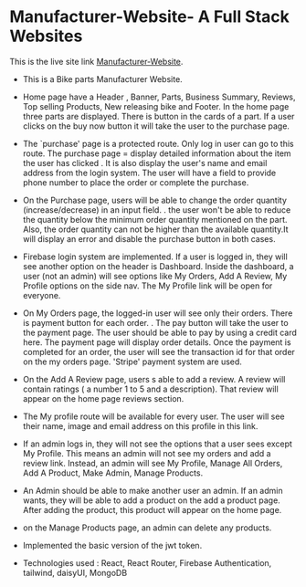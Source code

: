 # Manufacturer-Website- A Full Stack Websites

This is the live site link [Manufacturer-Website](https://bike-parts-cd343.web.app/).

* This is a Bike parts Manufacturer Website.
* Home page  have a Header , Banner, Parts, Business Summary, Reviews, Top selling Products, New releasing bike and Footer. In the home page three parts are displayed. There is button in the cards of a part. If a user clicks on the buy now button it will take the user to the purchase page.

* The `purchase' page is a protected route. Only log in user can go to this route. The purchase page = display detailed information about the item the user has clicked . It is also display the user's name and email address from the login system. The user will have a field to provide phone number to place the order or complete the purchase.

* On the Purchase page, users will be able to change the order quantity (increase/decrease) in an input field. . the user won't be able to reduce the quantity below the minimum order quantity mentioned on the part. Also, the order quantity can not be higher than the available quantity.It will display an error and disable the purchase button in both cases.

* Firebase login system are implemented. If a user is logged in, they will see another option on the header is Dashboard. Inside the dashboard, a user (not an admin) will see options like My Orders, Add A Review, My Profile options on the side nav. The My Profile link will be open for everyone. 

* On My Orders page, the logged-in user will see only their orders. There is payment button for each order. . The pay button will take the user to the payment page. The user should be able to pay by using a credit card here. The payment page will display order details. Once the payment is completed for an order, the user will see the transaction id for that order on the my orders page. 'Stripe' payment system are used.

* On the Add A Review page, users s able to add a review. A review will contain ratings ( a number 1 to 5 and a description). That review will appear on the home page reviews section.

* The My profile route will be available for every user. The user will see their name, image and email address on this profile in this link.

* If an admin logs in, they will not see the options that a user sees except My Profile. This means an admin will not see my orders and add a review link. Instead, an admin will see My Profile, Manage All Orders, Add A Product, Make Admin, Manage Products.

* An Admin should be able to make another user an admin. If an admin wants, they will be able to add a product on the add a product page. After adding the product, this product will appear on the home page.

* on the Manage Products page, an admin can delete any products.
* Implemented the basic version of the jwt token.


* Technologies used : React, React Router, Firebase Authentication, tailwind, daisyUI, MongoDB